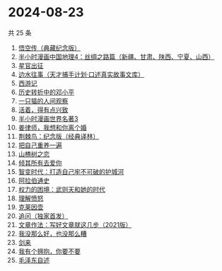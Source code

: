 # 2024-08-23

共 25 条

<!-- BEGIN WEREAD -->
<!-- 最后更新时间 2024-08-23 22:01:03 +0800 -->
1. [悟空传（典藏纪念版）](https://weread.qq.com/web/bookDetail/e4d322205d19e7e4d8b740c)
1. [半小时漫画中国地理4：丝绸之路篇（新疆、甘肃、陕西、宁夏、山西）](https://weread.qq.com/web/bookDetail/a6532d40813ab921eg010bde)
1. [星官出征](https://weread.qq.com/web/bookDetail/93332730813ab8696g012956)
1. [边水往事（天才捕手计划·口述真实故事文库）](https://weread.qq.com/web/bookDetail/064326a0813ab779ag018bda)
1. [西游记](https://weread.qq.com/web/bookDetail/64032210721070a5640294f)
1. [历史转折中的邓小平](https://weread.qq.com/web/bookDetail/34c32ff0813ab91cdg019b06)
1. [一只猫的人间观察](https://weread.qq.com/web/bookDetail/22e32e90813ab8eacg012920)
1. [活着，得有点兴致](https://weread.qq.com/web/bookDetail/00932d207249dd110095168)
1. [半小时漫画世界名著3](https://weread.qq.com/web/bookDetail/d4a32840813ab777dg011f08)
1. [姜律师，我想和你离个婚](https://weread.qq.com/web/bookDetail/93632960813ab7c1eg013479)
1. [荆棘鸟：纪念版（经典译林）](https://weread.qq.com/web/bookDetail/be2323405e4805be27f7a7e)
1. [把自己重养一遍](https://weread.qq.com/web/bookDetail/c7132470813ab91ebg013e73)
1. [山楂树之恋](https://weread.qq.com/web/bookDetail/069321805b41ec06960d430)
1. [倾其所有去爱你](https://weread.qq.com/web/bookDetail/581328c0813ab91b0g012b29)
1. [智变时代：打造自己牢不可破的护城河](https://weread.qq.com/web/bookDetail/80132e20813ab9202g018ca2)
1. [阿拉伯通史](https://weread.qq.com/web/bookDetail/4ee32960813ab8ee8g012dec)
1. [权力的困境：武则天和她的时代](https://weread.qq.com/web/bookDetail/9a3324a0813ab8c43g011886)
1. [理解愤怒](https://weread.qq.com/web/bookDetail/40e32370813ab7047g013d30)
1. [克莱因壶](https://weread.qq.com/web/bookDetail/31e32cc071cad2bd31e0252)
1. [追问（独家首发）](https://weread.qq.com/web/bookDetail/e7b322705d0e04e7b85e068)
1. [文章作法：写好文章就这几步（2021版）](https://weread.qq.com/web/bookDetail/b9a324007289260ab9ad7cb)
1. [我没那么好，也没那么糟](https://weread.qq.com/web/bookDetail/1f632a80813ab8ed7g017040)
1. [剑来](https://weread.qq.com/web/bookDetail/8e5326b07153adcf8e53d42)
1. [我有个拥抱，你要不要](https://weread.qq.com/web/bookDetail/f4532c70813ab8df3g0130ad)
1. [毛泽东自述](https://weread.qq.com/web/bookDetail/4de325a0813ab7379g0121da)
<!-- END WEREAD -->